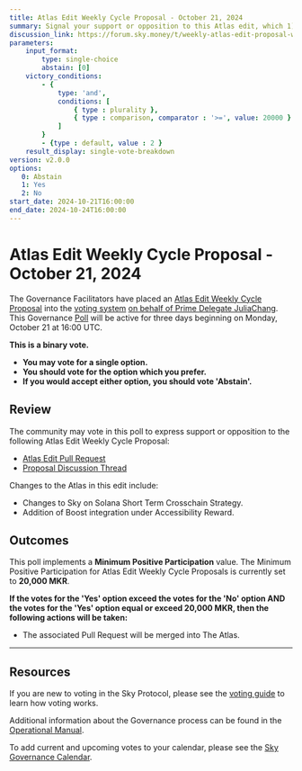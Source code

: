 ```yaml
---
title: Atlas Edit Weekly Cycle Proposal - October 21, 2024
summary: Signal your support or opposition to this Atlas edit, which 1) modifies document A.5.6.1.8 - Sky on Solana Short Term Crosschain Strategy and 2) adds document A.5.2.1.2 - Integration Boost.
discussion_link: https://forum.sky.money/t/weekly-atlas-edit-proposal-week-of-2024-10-21-0/25364
parameters:
    input_format:
        type: single-choice
        abstain: [0]
    victory_conditions:
        - {
            type: 'and',
            conditions: [
                { type : plurality },
                { type : comparison, comparator : '>=', value: 20000 }
            ]
        }
        - {type : default, value : 2 }
    result_display: single-vote-breakdown
version: v2.0.0
options:
   0: Abstain
   1: Yes
   2: No
start_date: 2024-10-21T16:00:00
end_date: 2024-10-24T16:00:00
---
```

# Atlas Edit Weekly Cycle Proposal - October 21, 2024

The Governance Facilitators have placed an [Atlas Edit Weekly Cycle Proposal](https://sky-atlas.powerhouse.io/#A.1.9.2_Atlas_Edit_Weekly_Cycle-4a8ad9ad-5c5d-4994-9b46-f04c0e61ce59|0db30308) into the [voting system](https://vote.makerdao.com/polling) [on behalf of Prime Delegate JuliaChang](https://forum.sky.money/t/weekly-atlas-edit-proposal-week-of-2024-10-21-0/25364/2). This Governance [Poll](https://sky-atlas.powerhouse.io/#A.1.9.2_Atlas_Edit_Weekly_Cycle-4a8ad9ad-5c5d-4994-9b46-f04c0e61ce59%7C0db30308) will be active for three days beginning on Monday, October 21 at 16:00 UTC.

**This is a binary vote.**

- **You may vote for a single option.**
- **You should vote for the option which you prefer.**
- **If you would accept either option, you should vote 'Abstain'.**

## Review

The community may vote in this poll to express support or opposition to the following Atlas Edit Weekly Cycle Proposal:

- [Atlas Edit Pull Request](https://github.com/makerdao/next-gen-atlas/pull/41)
- [Proposal Discussion Thread](https://forum.sky.money/t/weekly-atlas-edit-proposal-week-of-2024-10-21-0/25364)

Changes to the Atlas in this edit include:

- Changes to Sky on Solana Short Term Crosschain Strategy.
- Addition of Boost integration under Accessibility Reward.

## Outcomes

This poll implements a **Minimum Positive Participation** value. The Minimum Positive Participation for Atlas Edit Weekly Cycle Proposals is currently set to **20,000 MKR**.

**If the votes for the 'Yes' option exceed the votes for the 'No' option AND the votes for the 'Yes' option equal or exceed 20,000 MKR, then the following actions will be taken:**

- The associated Pull Request will be merged into The Atlas.

---

## Resources

If you are new to voting in the Sky Protocol, please see the [voting guide](https://manual.makerdao.com/governance/voting-in-makerdao/on-chain-governance) to learn how voting works.

Additional information about the Governance process can be found in the [Operational Manual](https://manual.makerdao.com).

To add current and upcoming votes to your calendar, please see the [Sky Governance Calendar](https://manual.makerdao.com/makerdao/calendars/governance-calendar).
